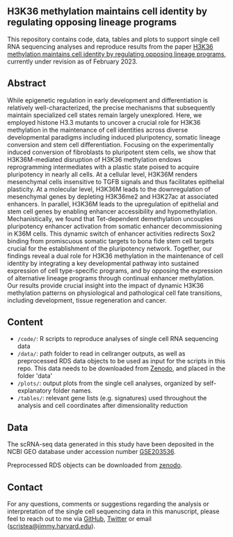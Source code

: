 H3K36 methylation maintains cell identity by regulating opposing lineage programs
--------

This repository contains code, data, tables and plots to support single cell RNA sequencing analyses and reproduce results from the paper [H3K36 methylation maintains cell identity by regulating opposing lineage programs](https://), currently under revision as of February 2023.


Abstract
--------
While epigenetic regulation in early development and differentiation is relatively well-characterized, the precise mechanisms that subsequently maintain specialized cell states remain largely unexplored. Here, we employed histone H3.3 mutants to uncover a crucial role for H3K36 methylation in the maintenance of cell identities across diverse developmental paradigms including induced pluripotency, somatic lineage conversion and stem cell differentiation. Focusing on the experimentally induced conversion of fibroblasts to pluripotent stem cells, we show that H3K36M-mediated disruption of H3K36 methylation endows reprogramming intermediates with a plastic state poised to acquire pluripotency in nearly all cells. At a cellular level, H3K36M renders mesenchymal cells insensitive to TGFB signals and thus facilitates epithelial plasticity. At a molecular level, H3K36M leads to the downregulation of mesenchymal genes by depleting H3K36me2 and H3K27ac at associated enhancers. In parallel, H3K36M leads to the upregulation of epithelial and stem cell genes by enabling enhancer accessibility and hypomethylation. Mechanistically, we found that Tet-dependent demethylation uncouples pluripotency enhancer activation from somatic enhancer decommissioning in K36M cells. This dynamic switch of enhancer activities redirects Sox2 binding from promiscuous somatic targets to bona fide stem cell targets crucial for the establishment of the pluripotency network. Together, our findings reveal a dual role for H3K36 methylation in the maintenance of cell identity by integrating a key developmental pathway into sustained expression of cell type-specific programs, and by opposing the expression of alternative lineage programs through continual enhancer methylation. Our results provide crucial insight into the impact of dynamic H3K36 methylation patterns on physiological and pathological cell fate transitions, including development, tissue regeneration and cancer. 


Content
-------
* `/code/`: R scripts to reproduce analyses of single cell RNA sequencing data
* `/data/`: path folder to read in cellranger outputs, as well as preprocessed RDS data objects to be used as input for the scripts in this repo. This data needs to be downloaded from [Zenodo](https://zenodo.org/record/7454907#.Y97iXS-B2NF), and placed in the folder 'data'
* `/plots/`: output plots from the single cell analyses, organized by self-explanatory folder names.
* `/tables/`: relevant gene lists (e.g. signatures) used throughout the analysis and cell coordinates after dimensionality reduction


Data
-------
The scRNA-seq data generated in this study have been deposited in the NCBI GEO database under accession number [GSE203536](https://www.ncbi.nlm.nih.gov/geo/query/acc.cgi?acc=GSE203536).

Preprocessed RDS objects can be downloaded from [zenodo](https://zenodo.org/record/7454907#.Y97iXS-B2NF).


## Contact
For any questions, comments or suggestions regarding the analysis or interpretation of the single cell sequencing data in this manuscript, please feel to reach out to me via [GitHub](https://github.com/csimona), [Twitter](https://twitter.com/simocristea) or email (scristea@jimmy.harvard.edu).